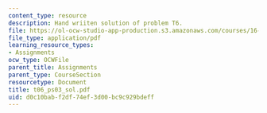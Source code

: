 ```yaml
---
content_type: resource
description: Hand wriiten solution of problem T6.
file: https://ol-ocw-studio-app-production.s3.amazonaws.com/courses/16-01-unified-engineering-i-ii-iii-iv-fall-2005-spring-2006/d0c10babf2df74ef3d00bc9c929bdeff_t06_ps03_sol.pdf
file_type: application/pdf
learning_resource_types:
- Assignments
ocw_type: OCWFile
parent_title: Assignments
parent_type: CourseSection
resourcetype: Document
title: t06_ps03_sol.pdf
uid: d0c10bab-f2df-74ef-3d00-bc9c929bdeff
---
```

